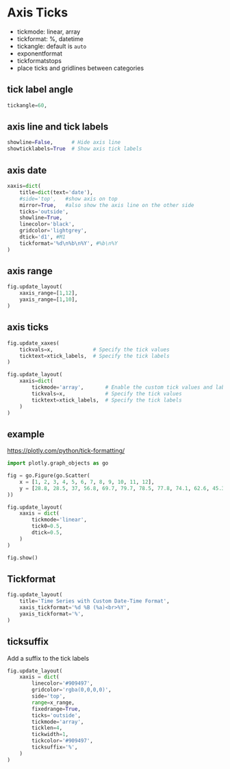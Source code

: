 # Axis Ticks
- tickmode: linear, array
- tickformat: %, datetime
- tickangle: default is `auto`
- exponentformat
- tickformatstops
- place ticks and gridlines between categories

## tick label angle
```py
tickangle=60,
```

## axis line and tick labels
```py
showline=False,      # Hide axis line
showticklabels=True  # Show axis tick labels
```

## axis date 
```py
xaxis=dict(
    title=dict(text='date'),
    #side='top',   #show axis on top
    mirror=True,   #also show the axis line on the other side
    ticks='outside',
    showline=True,
    linecolor='black',
    gridcolor='lightgrey',
    dtick='d1', #M1
    tickformat='%d\n%b\n%Y', #%b\n%Y
)
```

## axis range
```py
fig.update_layout(
    xaxis_range=[1,12],
    yaxis_range=[1,10],
)
```

## axis ticks
```py
fig.update_xaxes(
    tickvals=x,             # Specify the tick values
    ticktext=xtick_labels,  # Specify the tick labels
)

fig.update_layout(
    xaxis=dict(
        tickmode='array',       # Enable the custom tick values and labels
        tickvals=x,             # Specify the tick values
        ticktext=xtick_labels,  # Specify the tick labels
    )
)
```

## example
https://plotly.com/python/tick-formatting/
```py
import plotly.graph_objects as go

fig = go.Figure(go.Scatter(
    x = [1, 2, 3, 4, 5, 6, 7, 8, 9, 10, 11, 12],
    y = [28.8, 28.5, 37, 56.8, 69.7, 79.7, 78.5, 77.8, 74.1, 62.6, 45.3, 39.9],
))

fig.update_layout(
    xaxis = dict(
        tickmode='linear',
        tick0=0.5,
        dtick=0.5,
    )
)

fig.show()
```

## Tickformat
```py
fig.update_layout(
    title='Time Series with Custom Date-Time Format',
    xaxis_tickformat='%d %B (%a)<br>%Y',
    yaxis_tickformat='%',
)
```

## ticksuffix
Add a suffix to the tick labels
```py
fig.update_layout(
    xaxis = dict(        
        linecolor='#909497',
        gridcolor='rgba(0,0,0,0)',
        side='top',
        range=x_range,
        fixedrange=True,     
        ticks='outside',
        tickmode='array',        
        ticklen=4,
        tickwidth=1,
        tickcolor='#909497',
        ticksuffix='%',       
    )
)
```
